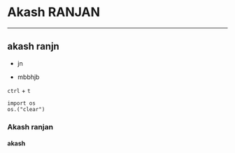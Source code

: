 # Akash RANJAN
___
## akash ranjn
- jn
* mbbhjb

`ctrl` + `t`
```
import os
os.("clear")
```
### Akash ranjan
#### akash 
